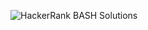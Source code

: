 
![HackerRank BASH Solutions](Hackerrank-Linux-Shell-Solutions/bash_hackerrank.png "HackerRank BASH Solutions")
